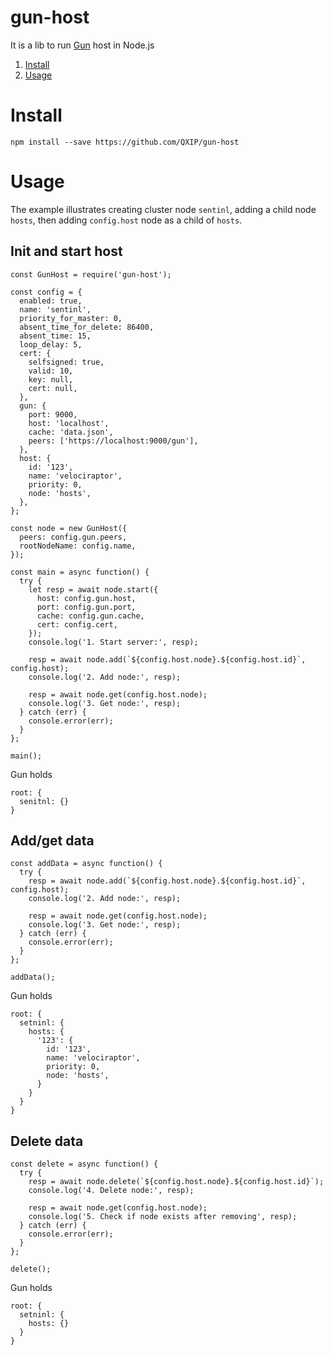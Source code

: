# gun-host
It is a lib to run [Gun](http://gun.js.org) host in Node.js

1. [Install](#install)
2. [Usage](#usage)

# Install
```
npm install --save https://github.com/QXIP/gun-host
```

# Usage
The example illustrates creating cluster node `sentinl`, adding a child node `hosts`, then adding `config.host` node as a child of `hosts`.

## Init and start host
```
const GunHost = require('gun-host');

const config = {
  enabled: true,
  name: 'sentinl',
  priority_for_master: 0,
  absent_time_for_delete: 86400,
  absent_time: 15,
  loop_delay: 5,
  cert: {
    selfsigned: true,
    valid: 10,
    key: null,
    cert: null,
  },
  gun: {
    port: 9000,
    host: 'localhost',
    cache: 'data.json',
    peers: ['https://localhost:9000/gun'],
  },
  host: {
    id: '123',
    name: 'velociraptor',
    priority: 0,
    node: 'hosts',
  },
};

const node = new GunHost({
  peers: config.gun.peers,
  rootNodeName: config.name,
});

const main = async function() {
  try {
    let resp = await node.start({
      host: config.gun.host,
      port: config.gun.port,
      cache: config.gun.cache,
      cert: config.cert,
    });
    console.log('1. Start server:', resp);

    resp = await node.add(`${config.host.node}.${config.host.id}`, config.host);
    console.log('2. Add node:', resp);

    resp = await node.get(config.host.node);
    console.log('3. Get node:', resp);
  } catch (err) {
    console.error(err);
  }
};

main();
```
Gun holds
```
root: {
  senitnl: {}
}

```
## Add/get data
```
const addData = async function() {
  try {
    resp = await node.add(`${config.host.node}.${config.host.id}`, config.host);
    console.log('2. Add node:', resp);

    resp = await node.get(config.host.node);
    console.log('3. Get node:', resp);
  } catch (err) {
    console.error(err);
  }
};

addData();
```
Gun holds
```
root: {
  setninl: {
    hosts: {
      '123': {
        id: '123',
        name: 'velociraptor',
        priority: 0,
        node: 'hosts',
      }
    }
  }
}
```
## Delete data
```
const delete = async function() {
  try {
    resp = await node.delete(`${config.host.node}.${config.host.id}`);
    console.log('4. Delete node:', resp);

    resp = await node.get(config.host.node);
    console.log('5. Check if node exists after removing', resp);
  } catch (err) {
    console.error(err);
  }
};

delete();
```
Gun holds
```
root: {
  setninl: {
    hosts: {}
  }
}
```
